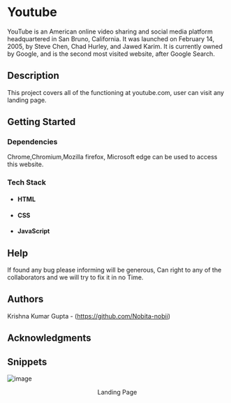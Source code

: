 # Youtube
YouTube is an American online video sharing and social media platform headquartered in San Bruno, California. It was launched on February 14, 2005, by Steve Chen, Chad Hurley, and Jawed Karim. It is currently owned by Google, and is the second most visited website, after Google Search.

## Description

This project covers all of the functioning at youtube.com, user can visit any landing page.  

## Getting Started

### Dependencies

Chrome,Chromium,Mozilla firefox, Microsoft edge can be used to access this website.

### Tech Stack

* #### HTML

* #### CSS

* #### JavaScript


## Help

If found any bug please informing will be generous, Can right to any of the collaborators and we will try to fix it in no Time.

## Authors

Krishna Kumar Gupta - (https://github.com/Nobita-nobii)

## Acknowledgments

## Snippets
 ![image]([https://user-images.githubusercontent.com/65751330/161816768-a80410da-7578-40a6-8d86-3671058a2e43.png](https://encrypted-tbn0.gstatic.com/images?q=tbn:ANd9GcQ0N6J8yvwC6jPzJ97a6g-IqdR2-HBJ40mCMg&usqp=CAU))
<p align="center">Landing Page</p>
 
